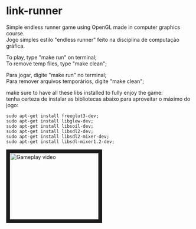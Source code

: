 # link-runner
Simple endless runner game using OpenGL made in computer graphics course.  
Jogo simples estilo "endless runner" feito na disciplina de computação gráfica.       

To play, type "make run" on terminal;   
To remove temp files, type "make clean";    

Para jogar, digite "make run" no terminal;    
Para remover arquivos temporários, digite "make clean";   

make sure to have all these libs installed to fully enjoy the game:   
tenha certeza de instalar as bibliotecas abaixo para aproveitar o máximo do jogo:   
```
sudo apt-get install freeglut3-dev;
sudo apt-get install libglew-dev;
sudo apt-get install libsoil-dev;
sudo apt-get install libsdl2-dev;
sudo apt-get install libsdl2-mixer-dev;
sudo apt-get install libsdl-mixer1.2-dev;
```
<a href="http://www.youtube.com/watch?feature=player_embedded&v=CPozVx3tyrE" target="_blank"><img src="http://img.youtube.com/vi/CPozVx3tyrE/0.jpg" alt="Gameplay video" width="240" height="180" border="10" /></a>
